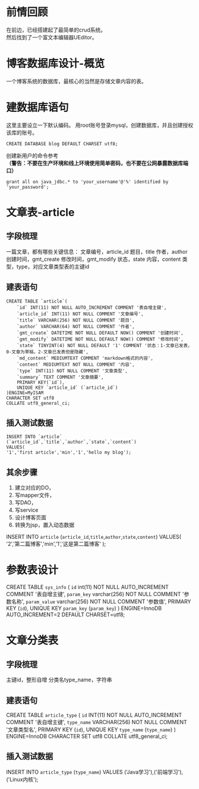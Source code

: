 # 前情回顾

在前边，已经搭建起了最简单的crud系统。  
然后找到了一个富文本编辑器UEditor。  

# 博客数据库设计-概览

一个博客系统的数据库，最核心的当然是存储文章内容的表。

# 建数据库语句

这里主要设立一下默认编码。
用root账号登录mysql，创建数据库，并且创建授权该库的账号。

```
CREATE DATABASE blog DEFAULT CHARSET utf8;
```

创建新用户的命令参考  
**（警告：不要在生产环境和线上环境使用简单密码，也不要在公网暴露数据库端口）**
```mysql
grant all on java_jdbc.* to 'your_username'@'%' identified by 'your_password';
```

# 文章表-article

## 字段梳理

一篇文章，都有哪些关键信息：
文章编号，article_id
题目，title
作者，author
创建时间，gmt_create
修改时间，gmt_modify
状态，state
内容，content
类型，type，对应文章类型表的主键id


## 建表语句

```
CREATE TABLE `article`(
    `id` INT(11) NOT NULL AUTO_INCREMENT COMMENT '表自增主键',
    `article_id` INT(11) NOT NULL COMMENT '文章编号', 
    `title` VARCHAR(256) NOT NULL COMMENT '题目',
    `author` VARCHAR(64) NOT NULL COMMENT '作者',
    `gmt_create` DATETIME NOT NULL DEFAULT NOW() COMMENT '创建时间',
    `gmt_modify` DATETIME NOT NULL DEFAULT NOW() COMMENT '修改时间',
    `state` TINYINT(4) NOT NULL DEFAULT '1' COMMENT '状态：1-文章已发表，0-文章为草稿，2-文章已发表但是隐藏',
    `md_content` MEDIUMTEXT COMMENT 'markdown格式的内容',
    `content` MEDIUMTEXT NOT NULL COMMENT '内容',
    `type` INT(11) NOT NULL COMMENT '文章类型',
    `summary` TEXT COMMENT '文章摘要',
    PRIMARY KEY(`id`),
    UNIQUE KEY `article_id` (`article_id`)
)ENGINE=MyISAM 
CHARACTER SET utf8 
COLLATE utf8_general_ci;
```

## 插入测试数据

```
INSERT INTO `article`
(`article_id`,`title`,`author`,`state`,`content`)
VALUES(
'1','first article','min','1','hello my blog');
```

## 其余步骤

1. 建立对应的DO，
2. 写mapper文件，
3. 写DAO，
4. 写service
5. 设计博客页面
6. 转换为jsp，置入动态数据

INSERT INTO `article`
(`article_id`,`title`,`author`,`state`,`content`)
VALUES(
'2','第二篇博客','min','1','这是第二篇博客'
);

# 参数表设计

CREATE TABLE `sys_info` (
  `id` int(11) NOT NULL AUTO_INCREMENT COMMENT '表自增主键',
  `param_key` varchar(256) NOT NULL COMMENT '参数名称',
  `param_value` varchar(256) NOT NULL COMMENT '参数值',
  PRIMARY KEY (`id`),
  UNIQUE KEY `param_key` (`param_key`)
) ENGINE=InnoDB AUTO_INCREMENT=2 DEFAULT CHARSET=utf8;

# 文章分类表

## 字段梳理

主键id，整形自增
分类名type_name，字符串

## 建表语句

CREATE TABLE `article_type` (
    `id` INT(11) NOT NULL AUTO_INCREMENT COMMENT '表自增主键',
    `type_name` VARCHAR(256) NOT NULL COMMENT '文章类型名',
    PRIMARY KEY (`id`),
    UNIQUE KEY `type_name` (`type_name`)
) ENGINE=InnoDB 
CHARACTER SET utf8 
COLLATE utf8_general_ci;

## 插入测试数据

INSERT INTO `article_type`
(`type_name`)
VALUES
('Java学习'),('前端学习'),('Linux内核');